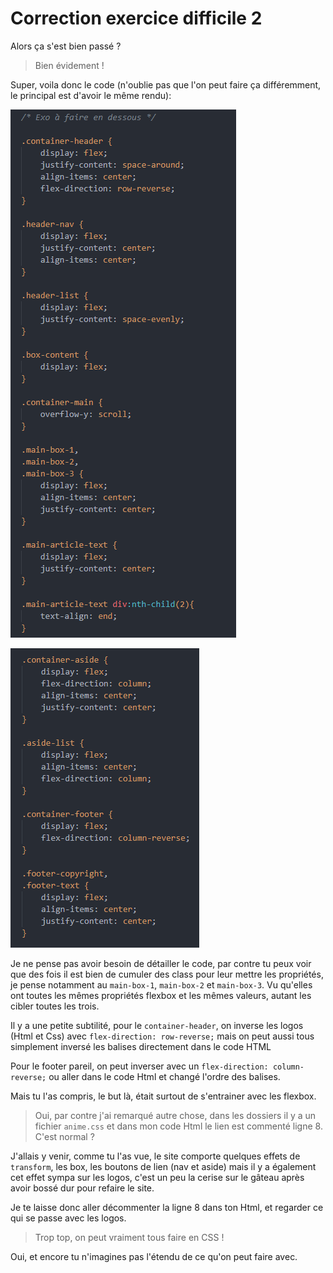 # Correction exercice difficile 2

Alors ça s'est bien passé ?
> Bien évidement !

Super, voila donc le code (n'oublie pas que l'on peut faire ça différemment, le principal est d'avoir le même rendu):

![Voir l'image](./assets/img/Code%201.png)

![Voir l'image](./assets/img/Code%202.png)

Je ne pense pas avoir besoin de détailler le code, par contre tu peux voir que des fois il est bien de cumuler des class pour leur mettre les propriétés, je pense notamment au `main-box-1`, `main-box-2` et `main-box-3`.
Vu qu'elles ont toutes les mêmes propriétés flexbox et les mêmes valeurs, autant les cibler toutes les trois.

Il y a une petite subtilité, pour le `container-header`, on inverse les logos (Html et Css) avec `flex-direction: row-reverse;` mais on peut aussi tous simplement inversé les balises directement dans le code HTML

Pour le footer pareil, on peut inverser avec un `flex-direction: column-reverse;` ou aller dans le code Html et changé l'ordre des balises.

Mais tu l'as compris, le but là, était surtout de s'entrainer avec les flexbox.

> Oui, par contre j'ai remarqué autre chose, dans les dossiers il y a un fichier `anime.css` et dans mon code Html le lien est commenté ligne 8. C'est normal ?

J'allais y venir, comme tu l'as vue, le site comporte quelques effets de `transform`, les box, les boutons de lien (nav et aside) mais il y a également cet effet sympa sur les logos, c'est un peu la cerise sur le gâteau après avoir bossé dur pour refaire le site.

Je te laisse donc aller décommenter la ligne 8 dans ton Html, et regarder ce qui se passe avec les logos.

> Trop top, on peut vraiment tous faire en CSS !

Oui, et encore tu n'imagines pas l'étendu de ce qu'on peut faire avec.